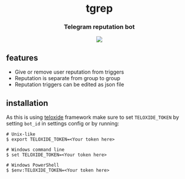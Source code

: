 <div align="center">
    <h1>tgrep</h1>
    <h3>Telegram reputation bot</h3>
    <a href="https://github.com/U16A0-U16B9/tgrep/actions">
        <img src="https://github.com/U16A0-U16B9/tgrep/workflows/Continuous%20integration/badge.svg">
    </a>
</div>

## features
 - Give or remove user reputation from triggers 
 - Reputation is separate from group to group
 - Reputation triggers can be edited as json file

## installation 

As this is using [teloxide](https://github.com/teloxide/teloxide) framework make sure to set `TELOXIDE_TOKEN` by setting
`bot_id` in settings config or by running:
```shell
# Unix-like
$ export TELOXIDE_TOKEN=<Your token here>

# Windows command line
$ set TELOXIDE_TOKEN=<Your token here>

# Windows PowerShell
$ $env:TELOXIDE_TOKEN=<Your token here>
```


